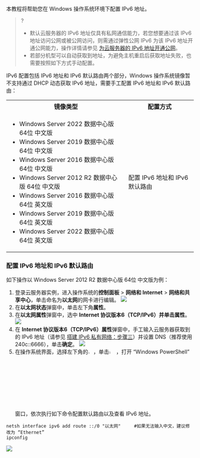 本教程将帮助您在 Windows 操作系统环境下配置 IPv6 地址。

>?
>- 默认云服务器的 IPv6 地址仅具有私网通信能力，若您想要通过该 IPv6 地址访问公网或被公网访问，则需通过弹性公网 IPv6 为该 IPv6 地址开通公网能力，操作详情请参见 [为云服务器的 IPv6 地址开通公网](https://cloud.tencent.com/document/product/1142/47665#step4)。
>- 若部分机型可以自动获取到地址，为避免主机重启后获取地址失败，也需要按照如下方式手动配置。
>


IPv6 配置包括 IPv6 地址和 IPv6 默认路由两个部分，Windows 操作系统镜像暂不支持通过 DHCP 动态获取 IPv6 地址，需要手工配置 IPv6 地址和 IPv6 默认路由：
<table>
<tr>
<th>镜像类型</th>
<th>配置方式</th>
</tr>
<tr>
<td>
<ul>
<li>Windows Server 2022 数据中心版 64位 中文版</li>
<li>Windows Server 2019 数据中心版 64位 中文版</li>
<li>Windows Server 2016 数据中心版 64位 中文版</li>
<li>Windows Server 2012 R2 数据中心版 64位 中文版</li>
<li>Windows Server 2016 数据中心版 64位 英文版</li>
<li>Windows Server 2019 数据中心版 64位 英文版</li>
<li>Windows Server 2022 数据中心版 64位 英文版</li>
</ul>
</td>
<td>配置 IPv6 地址和 IPv6 默认路由</td>
</tr>

</table>



### 配置 IPv6 地址和 IPv6 默认路由
如下操作以 Windows Server 2012 R2 数据中心版 64位 中文版为例：
1. 登录云服务器实例，进入操作系统的**控制面板** > **网络和 Internet** > **网络和共享中心**，单击命名为**以太网**的网卡进行编辑。
![](https://qcloudimg.tencent-cloud.cn/raw/abf6c279b38ba1f1d8e10dac3aafaa6a.png)
2. 在**以太网状态**弹窗中，单击左下角**属性**。
3. 在**以太网属性**弹窗中，选中 **Internet 协议版本6（TCP/IPv6）**并单击**属性**。
![](https://qcloudimg.tencent-cloud.cn/raw/41deba067d59bc616bdab50f3c38afff.png)
4. 在 **Internet 协议版本6（TCP/IPv6）属性**弹窗中，手工输入云服务器获取到的 IPv6 地址（请参见 [搭建 IPv6 私有网络：步骤三](https://cloud.tencent.com/document/product/215/47557#step3)）并设置 DNS（推荐使用240c::6666），单击**确定**。
![](https://qcloudimg.tencent-cloud.cn/raw/c6faac59d816c26654daa8f8200cea95.png)
5. 在操作系统界面，选择左下角的<img src="https://qcloudimg.tencent-cloud.cn/raw/c88d57abf262f95563ba3d007f809200.png" width="3%">，单击<img src="https://qcloudimg.tencent-cloud.cn/raw/d1cf2d7e2fb1c37d0327a016c5bee66e.png" width="4%">，打开 “Windows PowerShell” 窗口，依次执行如下命令配置默认路由以及查看 IPv6 地址。
```
netsh interface ipv6 add route ::/0 "以太网"     #如果无法输入中文，建议修改为 “Ethernet”
ipconfig
```
![](https://qcloudimg.tencent-cloud.cn/raw/63e8fa5b878c569ff8a536121d6ce716.png)
